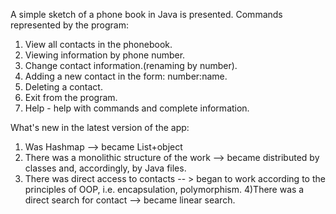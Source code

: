 A simple sketch of a phone book in Java is presented. Commands represented by the program:
1) View all contacts in the phonebook. 
2) Viewing information by phone number. 
3) Change contact information.(renaming by number). 
4) Adding a new contact in the form: number:name. 
5) Deleting a contact. 
6) Exit from the program. 
7) Help - help with commands and complete information. 

What's new in the latest version of the app:
1) Was Hashmap --> became List+object
2) There was a monolithic structure of the work --> became distributed by classes and, accordingly, by Java files. 
3) There was direct access to contacts -- > began to work according to the principles of OOP, i.e. encapsulation, polymorphism. 
4)There was a direct search for contact --> became linear search. 
